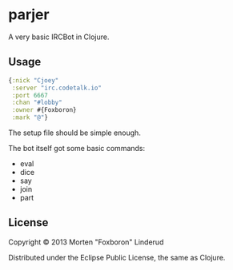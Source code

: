 # parjer

A very basic IRCBot in Clojure.

## Usage

```clojure
{:nick "Cjoey"
 :server "irc.codetalk.io"
 :port 6667
 :chan "#lobby"
 :owner #{Foxboron}
 :mark "@"}
```
The setup file should be simple enough.

The bot itself got some basic commands:
* eval
* dice
* say
* join
* part

## License

Copyright © 2013 Morten "Foxboron" Linderud

Distributed under the Eclipse Public License, the same as Clojure.
